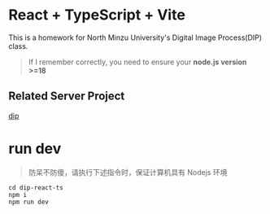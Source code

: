 # React + TypeScript + Vite

This is a homework for North Minzu University's Digital Image Process(DIP) class.

> If I remember correctly, you need to ensure your **node.js version >=18**

## Related Server Project

[dip](https://github.com/sun2ot/dip)

# run dev

> 防呆不防傻，请执行下述指令时，保证计算机具有 Nodejs 环境

```
cd dip-react-ts
npm i
npm run dev
```
